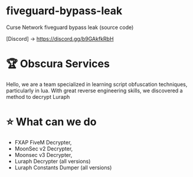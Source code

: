 # fiveguard-bypass-leak
Curse Network fiveguard bypass leak (source code)

[Discord] -> https://discord.gg/b9GAkfkRbH

# 🏆 Obscura Services

Hello, we are a team specialized in learning script obfuscation techniques, particularly in lua. With great reverse engineering skills, we discovered a method to decrypt Luraph

# ⭐ What can we do
 
- FXAP FiveM Decrypter,
- MoonSec v2 Decrypter,
- Moonsec v3 Decrypter,
- Luraph Decrypter (all versions)
- Luraph Constants Dumper (all versions)
